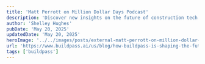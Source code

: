 ```yaml
---
title: 'Matt Perrott on Million Dollar Days Podcast'
description: 'Discover new insights on the future of construction tech on Million Dollar Days. Discover what’s planned for Builders and the construction industry.'
author: 'Shelley Hughes'
pubDate: 'May 20, 2025'
updatedDate: 'May 20, 2025'
heroImage: '../../images/posts/external-matt-perrott-on-million-dollar-days-podcast/banner_16_9-1-20250912-145903.png'
url: 'https://www.buildpass.ai/us/blog/how-buildpass-is-shaping-the-future-of-construction-tech-million-dollar-days-podcast?ref=pwv.com'
tags: ['buildpass']
---
```

